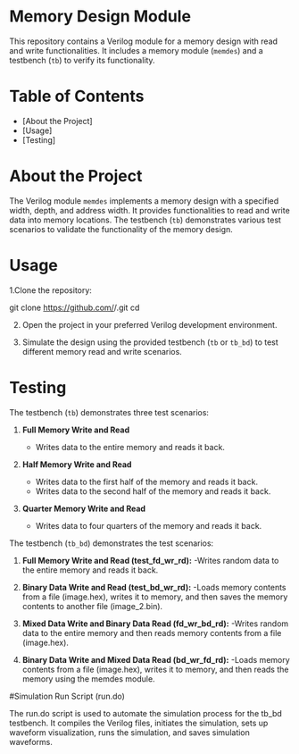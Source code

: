 # Memory Design Module

This repository contains a Verilog module for a memory design with read and write functionalities. It includes a memory module (`memdes`) and a testbench (`tb`) to verify its functionality.

# Table of Contents
- [About the Project]
- [Usage]
- [Testing]
  
# About the Project

The Verilog module `memdes` implements a memory design with a specified width, depth, and address width. It provides functionalities to read and write data into memory locations. The testbench (`tb`) demonstrates various test scenarios to validate the functionality of the memory design.

# Usage
1.Clone the repository:
  
  git clone https://github.com/<username>/<repository>.git
  cd <repository>

2. Open the project in your preferred Verilog development environment.

3. Simulate the design using the provided testbench (`tb` or `tb_bd`) to test different memory read and write scenarios.

# Testing

The testbench (`tb`) demonstrates three test scenarios:
1. **Full Memory Write and Read**
   - Writes data to the entire memory and reads it back.

2. **Half Memory Write and Read**
   - Writes data to the first half of the memory and reads it back.
   - Writes data to the second half of the memory and reads it back.

3. **Quarter Memory Write and Read**
   - Writes data to four quarters of the memory and reads it back.

The testbench (`tb_bd`) demonstrates the test scenarios:

1. **Full Memory Write and Read (test_fd_wr_rd):**
        -Writes random data to the entire memory and reads it back.

2. **Binary Data Write and Read (test_bd_wr_rd):**
        -Loads memory contents from a file (image.hex), writes it to memory, and then saves the memory contents to another file (image_2.bin).

3. **Mixed Data Write and Binary Data Read (fd_wr_bd_rd):**
        -Writes random data to the entire memory and then reads memory contents from a file (image.hex).

4. **Binary Data Write and Mixed Data Read (bd_wr_fd_rd):**
        -Loads memory contents from a file (image.hex), writes it to memory, and then reads the memory using the memdes module.


#Simulation Run Script (run.do)

The run.do script is used to automate the simulation process for the tb_bd testbench. 
It compiles the Verilog files, initiates the simulation, sets up waveform visualization, runs the simulation, and saves simulation waveforms.
